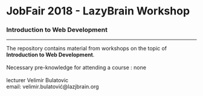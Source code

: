 # JobFair 2018 - LazyBrain Workshop
### Introduction to Web Development
<hr>
The repository contains material from workshops on the topic of<b> Introduction to Web Development</b>.  
<br><br>
Necessary pre-knowledge for attending a course : none  
<br><br>
lecturer Velimir Bulatovic  <br>
email: velimir.bulatović@lazjbrain.org
